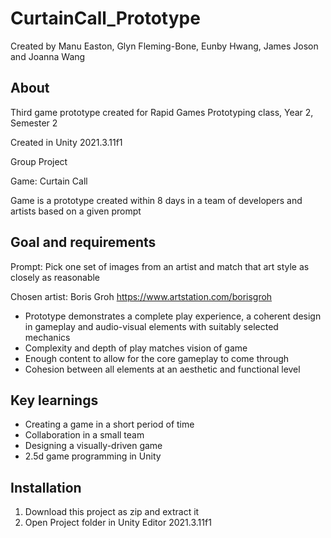 # CurtainCall_Prototype
Created by Manu Easton, Glyn Fleming-Bone, Eunby Hwang, James Joson and Joanna Wang

<h2>About</h2>
Third game prototype created for Rapid Games Prototyping class, Year 2, Semester 2

Created in Unity 2021.3.11f1

Group Project

Game: Curtain Call

Game is a prototype created within 8 days in a team of developers and artists based on a given prompt

<h2>Goal and requirements</h2>
Prompt: Pick one set of images from an artist and match that art style as closely as reasonable

Chosen artist: Boris Groh https://www.artstation.com/borisgroh

- Prototype demonstrates a complete play experience, a coherent design in gameplay and audio-visual elements with suitably selected mechanics
- Complexity and depth of play matches vision of game
- Enough content to allow for the core gameplay to come through
- Cohesion between all elements at an aesthetic and functional level

<h2>Key learnings</h2>

- Creating a game in a short period of time
- Collaboration in a small team
- Designing a visually-driven game
- 2.5d game programming in Unity

<h2>Installation</h2>

1. Download this project as zip and extract it
2. Open Project folder in Unity Editor 2021.3.11f1
 
